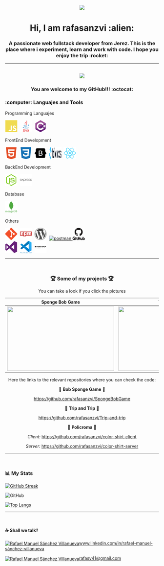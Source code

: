<!--HEADER-->
<div id="header" align="center">
  <img src="https://media.giphy.com/media/l0HlNaQ6gWfllcjDO/giphy.gif" width="350" />
  <h1 align="center">Hi, I am rafasanzvi :alien:</h1>
</div>

<!--DESCRIPTION-->
<h3 align="center">
  A passionate web fullstack developer from Jerez. This is the place where i experiment, learn and work with code. I hope you enjoy the trip :rocket:
</h3>

<!--[![Linkedin](https://i.stack.imgur.com/gVE0j.png) LinkedIn](https://www.linkedin.com/in/rafael-manuel-sánchez-villanueva)-->

---
<br>

<div id="javascriptGif" align="center">
<img src="https://raw.githubusercontent.com/hebertdev/hebertdev1/master/javascript.gif" width="800"/>
<div/>

### You are welcome to my GitHub!!! :octocat:

<!--TOOLS-->
<div id="tools" align="left">
  
  <h3>:computer: Languajes and Tools</h3>
  
  <p>Programming Languajes</p>
  
  <a href="https://developer.mozilla.org/es/docs/Web/JavaScript" target="_blank"><img src="https://github.com/devicons/devicon/blob/master/icons/javascript/javascript-plain.svg" title="javascript" alt="javascript" width="40" height="40"/><a/>&nbsp;
   <a href="https://www.java.com/es/" target="_blank"><img src="https://github.com/devicons/devicon/blob/master/icons/java/java-original-wordmark.svg" title="java" alt="java" width="40" height="40"/><a/>&nbsp;
     <a href="https://desarrolloweb.com/home/c" target="_blank"><img src="https://github.com/devicons/devicon/blob/master/icons/csharp/csharp-original.svg" title="java" alt="java" width="40" height="40"/><a/>&nbsp;
  
  <p>FrontEnd Development</p>
  
  <a href="https://developer.mozilla.org/es/docs/Glossary/HTML5" target="_blank"><img src="https://github.com/devicons/devicon/blob/master/icons/html5/html5-plain.svg" title="HTML5" alt="HTML" width="40" height="40"/><a/>&nbsp;
  <a href="https://developer.mozilla.org/es/docs/Web/CSS" target="_blank"><img src="https://github.com/devicons/devicon/blob/master/icons/css3/css3-plain.svg" title="CSS3" alt="CSS" width="40" height="40"/><a/>&nbsp;
  <a href="https://getbootstrap.com/" target="_blank"><img src="https://github.com/devicons/devicon/blob/master/icons/bootstrap/bootstrap-plain.svg" title="bootstrap" alt="bootstrap" width="40" height="40"/><a/>&nbsp;
    <a href="https://tailwindcss.com/" target="_blank"><img src="https://github.com/devicons/devicon/blob/master/icons/tailwindcss/tailwindcss-original-wordmark.svg" title="tailwind" alt="tailwind" width="40" height="40"/><a/>&nbsp;
  <a href="https://es.reactjs.org/" target="_blank"><img src="https://github.com/devicons/devicon/blob/master/icons/react/react-original.svg" title="React" alt="React" width="40" height="40"/><a/>&nbsp;
  
  <p>BackEnd Development</p>
  
   <a href="https://nodejs.org/es/" target="_blank"><img src="https://github.com/devicons/devicon/blob/master/icons/nodejs/nodejs-plain.svg" title="NodeJS"     alt="nodejs" width="40" height="40"/><a/>&nbsp;
  <a href="http://expressjs.com/es/" target="_blank"><img src="https://github.com/devicons/devicon/blob/master/icons/express/express-original-wordmark.svg" title="Express" alt="Express" width="40" height="40"/><a/>&nbsp;
  
  <p>Database</p>
  
  <a href="https://www.mongodb.com/cloud/atlas/lp/try4?utm_source=google&utm_campaign=gs_emea_spain_search_core_brand_atlas_desktop&utm_term=mongodb&utm_medium=cpc_paid_search&utm_ad=e&utm_ad_campaign_id=12212624563&adgroup=115749706983&gclid=CjwKCAjwpKyYBhB7EiwAU2Hn2TOBmAB7LQ-_TusEJpCWCDavVwjixR-MZ6sNd7chTgHydjoOGkIydxoCklYQAvD_BwE" target="_blank"><img src="https://github.com/devicons/devicon/blob/master/icons/mongodb/mongodb-plain-wordmark.svg" title="MongoDB" alt="MongoDB" width="40" height="40"/><a/>&nbsp;
   
  <p>Others</p>
  
  <a href="https://git-scm.com/" target="_blank"><img src="https://github.com/devicons/devicon/blob/master/icons/git/git-plain.svg" title="Git" alt="Git" width="40" height="40"/><a/>&nbsp;
  <a href="https://www.npmjs.com/" target="_blank"><img src="https://github.com/devicons/devicon/blob/master/icons/npm/npm-original-wordmark.svg" title="npm" alt="npm" width="40" height="40"/><a/>&nbsp;
  <a href="https://wordpress.com/es/?utm_source=google&utm_campaign=google_wpcom_search_brand_desktop_es_en&utm_medium=paid_search&keyword=wordpress&creative=588799152136&campaignid=647898141&adgroupid=135093489535&matchtype=p&device=c&network=g&targetid=aud-1247937710782:kwd-507175142&gclid=CjwKCAjwpKyYBhB7EiwAU2Hn2bePu6NUzrVeXFuaZ5OeHEh4XesJPjjpOy5imqG2JVhKk1q1bGqtlhoCwiwQAvD_BwE" target="_blank"><img src="https://github.com/devicons/devicon/blob/master/icons/wordpress/wordpress-plain.svg" title="wordpress" alt="wordpress" width="40" height="40"/><a/>&nbsp;
  <a href="https://postman.com" target="_blank"> <img src="https://www.vectorlogo.zone/logos/getpostman/getpostman-icon.svg" alt="postman" width="40" height="40"/> 
   <a href="" target="_blank"><img src="https://github.com/devicons/devicon/blob/master/icons/github/github-original-wordmark.svg" title="GitHub" alt="GitHub" width="40" height="40"/><a/>&nbsp;   
  <a href="" target="_blank"><img src="https://github.com/devicons/devicon/blob/master/icons/visualstudio/visualstudio-plain.svg" title="Visual Studio" alt="Visual Studio" width="40" height="40"/><a/>&nbsp; 
    <a href="" target="_blank"><img src="https://github.com/devicons/devicon/blob/master/icons/vscode/vscode-original-wordmark.svg" title="Visual Studio Code" alt="Visual Studio Code" width="40" height="40"/><a/>&nbsp; 
      <a href="" target="_blank"><img src="https://github.com/devicons/devicon/blob/master/icons/intellij/intellij-plain-wordmark.svg" title="intellij" alt="intellij" width="40" height="40"/><a/>&nbsp;
</div>

---
<br>

<!--PROJECTS--> 
### :trophy: Some of my projects :trophy:
    
You can take a look if you click the pictures

| Sponge Bob Game  | Trip and Trip  | Policroma  |
|---|---|---|
| <a href="https://rafasanzvi.github.io/SpongeBobGame/" target="_blank"> <img src="https://i.postimg.cc/pXv1StzD/Bob-Sponge-home.jpg" width="350" height="210"/></a> |  <a href="https://trip-and-trip.herokuapp.com/plants" target="_blank"> <img src="https://i.postimg.cc/cJfn2PQn/Portada-Trip-and-trip.jpg" width="350" height="210"/></a> | <a href="https://policroma.netlify.app/" target="_blank"> <img src="https://i.postimg.cc/tgrYKys7/Policroma-portada.jpg" width="350" height="210"/></a>  |

Here the links to the relevant repositories where you can check the code: 
    
:ocean: **Bob Sponge Game** :ocean:
    
https://github.com/rafasanzvi/SpongeBobGame
    
:mushroom: **Trip and Trip** :mushroom:
    
https://github.com/rafasanzvi/Trip-and-trip
    
:shirt: **Policroma** :shirt: 
    
 *Client:* https://github.com/rafasanzvi/color-shirt-client   
    
 *Server:* https://github.com/rafasanzvi/color-shirt-server    
    
  
---
<br>
   
<!--STATS-->     
<div id="stats" align="left">

### :bar_chart: My Stats

[![GitHub Streak](http://github-readme-streak-stats.herokuapp.com?user=rafasanzvi&theme=dracula)](https://git.io/streak-stats)

![GitHub](https://github-readme-stats.vercel.app/api?username=rafasanzvi&show_icons=true&theme=radical)

[![Top Langs](https://github-readme-stats.vercel.app/api/top-langs/?username=rafasanzvi&layout=compact)](https://github.com/anuraghazra/github-readme-stats)

<div/>
  
---  
<br>  
  
<!--CONTACT-->

#### ☕️ Shall we talk?

<a href="https://www.linkedin.com/in/rafael-manuel-sánchez-villanueva" target="blank"><img align="center" src="https://cdn.jsdelivr.net/npm/simple-icons@3.0.1/icons/linkedin.svg" alt="Rafael Manuel Sánchez Villanueva" height="20" width="30" />www.linkedin.com/in/rafael-manuel-sánchez-villanueva</a>

<a href="mailto:rafasv41@gmail.com " target="blank"><img align="center" src="https://cdn.jsdelivr.net/npm/simple-icons@3.0.1/icons/gmail.svg" alt="Rafael Manuel Sánchez Villanueva" height="20" width="30" />rafasv41@gmail.com</a>

 

